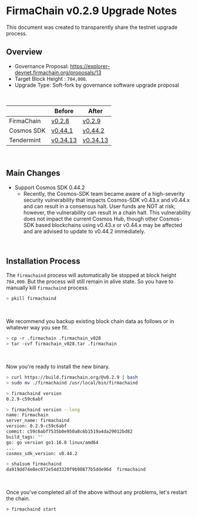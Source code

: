 # FirmaChain v0.2.9 Upgrade Notes

This document was created to transparently share the testnet upgrade process.

## Overview

- Governance Proposal: https://explorer-devnet.firmachain.org/proposals/13
- Target Block Height : `704,000`.
- Upgrade Type: Soft-fork by governance software upgrade proposal

</br>

| |Before|After|
|--------|-----------|-----------|
|FirmaChain|[v0.2.8](https://github.com/firmachain/firmachain/releases/tag/v0.2.8)|[v0.2.9](https://github.com/firmachain/firmachain/releases/tag/v0.2.9)|
|Cosmos SDK|[v0.44.1](https://github.com/cosmos/cosmos-sdk/releases/tag/v0.44.1)|[v0.44.2](https://github.com/cosmos/cosmos-sdk/releases/tag/v0.44.2)|
|Tendermint|[v0.34.13](https://github.com/tendermint/tendermint/releases/tag/v0.34.13)|[v0.34.13](https://github.com/tendermint/tendermint/releases/tag/v0.34.13)|


</br>

## Main Changes

- Support Cosmos SDK 0.44.2
    - Recently, the Cosmos-SDK team became aware of a high-severity security vulnerability that impacts Cosmos-SDK v0.43.x and v0.44.x and can result in a consensus halt. User funds are NOT at risk; however, the vulnerability can result in a chain halt. This vulnerability does not impact the current Cosmos Hub, though other Cosmos-SDK based blockchains using v0.43.x or v0.44.x may be affected and are advised to update to v0.44.2 immediately.


</br>

## Installation Process

 The `firmachaind` process will automatically be stopped at block height `704,000`. But the process will still remain in alive state. So you have to manually kill `firmachaind` process.

```bash
> pkill firmachaind
```

</br>

We recommend you backup existing block chain data as follows or in whatever way you see fit. 
```bash
> cp -r .firmachain .firmachain_v028
> tar -cvf firmachain_v028.tar .firmachain
```

</br>

Now you're ready to install the new binary.

```bash
> curl https://build.firmachain.org/@v0.2.9 | bash
> sudo mv ./firmachaind /usr/local/bin/firmachaind

> firmachaind version
0.2.9-c59c6abf

> firmachaind version --long
name: Firmachain
server_name: firmachaind
version: 0.2.9-c59c6abf
commit: c59c6abf7535b0e950a8c6b1519a4da29012bd82
build_tags: ""
go: go version go1.16.8 linux/amd64
...
cosmos_sdk_version: v0.44.2

> sha1sum firmachaind
da919dd74e8ec072e54d3320f9b90877b5dde96d  firmachaind
```

</br>

Once you've completed all of the above without any problems, let's restart the chain.

```
> firmachaind start
```
